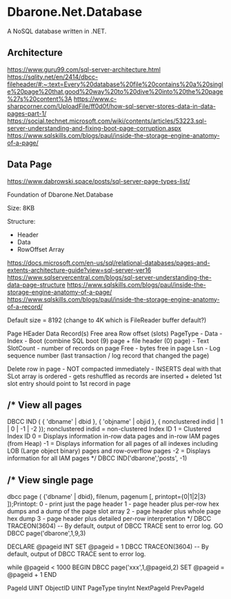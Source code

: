 # Dbarone.Net.Database
A NoSQL database written in .NET.

## Architecture

https://www.guru99.com/sql-server-architecture.html
https://sqlity.net/en/2414/dbcc-fileheader/#:~:text=Every%20database%20file%20contains%20a%20single%20page%20that,good%20way%20to%20dive%20into%20the%20page%27s%20content%3A
https://www.c-sharpcorner.com/UploadFile/ff0d0f/how-sql-server-stores-data-in-data-pages-part-1/
https://social.technet.microsoft.com/wiki/contents/articles/53223.sql-server-understanding-and-fixing-boot-page-corruption.aspx
https://www.sqlskills.com/blogs/paul/inside-the-storage-engine-anatomy-of-a-page/


## Data Page

https://www.dabrowski.space/posts/sql-server-page-types-list/

Foundation of Dbarone.Net.Database

Size: 8KB

Structure:
- Header
- Data
- RowOffset Array


https://docs.microsoft.com/en-us/sql/relational-databases/pages-and-extents-architecture-guide?view=sql-server-ver16
https://www.sqlservercentral.com/blogs/sql-server-understanding-the-data-page-structure
https://www.sqlskills.com/blogs/paul/inside-the-storage-engine-anatomy-of-a-page/
https://www.sqlskills.com/blogs/paul/inside-the-storage-engine-anatomy-of-a-record/

Default size = 8192 (change to 4K which is FileReader buffer default?)

Page HEader
Data Record(s)
Free area
Row offset (slots)
PageType
    - Data
    - Index
    - Boot (combine SQL boot (9) page + file header (0) page)
    - Text
SlotCount - number of records on page
Free - bytes free in page
Lsn - Log sequence number (last transaction / log record that changed the page)


Delete row in page - NOT compacted immediately - INSERTS deal with that
SLot array is ordered - gets reshuffled as records are inserted + deleted
1st slot entry should point to 1st record in page


/*
View all pages
--------------
DBCC IND ( { 'dbname' | dbid }, { 'objname' | objid }, { nonclustered indid | 1 | 0 | -1 | -2 });
nonclustered indid = non-clustered Index ID
1 = Clustered Index ID
0 = Displays information in-row data pages and in-row IAM pages (from Heap)
-1 = Displays information for all pages of all indexes including LOB (Large object binary) pages and row-overflow pages
-2 = Displays information for all IAM pages
*/
DBCC IND('dbarone','posts', -1)

/*
View single page
----------------
dbcc page ( {'dbname' | dbid}, filenum, pagenum [, printopt={0|1|2|3} ]);Printopt:
0 - print just the page header
1 - page header plus per-row hex dumps and a dump of the page slot array 
2 - page header plus whole page hex dump
3 - page header plus detailed per-row interpretation
*/
DBCC TRACEON(3604)	-- By default, output of DBCC TRACE sent to error log. 
GO
DBCC page('dbarone',1,9,3)



DECLARE @pageid INT
SET @pageid = 1
DBCC TRACEON(3604)	-- By default, output of DBCC TRACE sent to error log. 

while @pageid < 1000
BEGIN
	DBCC page('xxx',1,@pageid,2)
	SET @pageid = @pageid + 1
END




PageId UINT
ObjectID UINT
PageType tinyInt
NextPageId
PrevPageId
